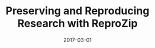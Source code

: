 ---
title: "Preserving and Reproducing Research with ReproZip"
collection: talks
type: ""
permalink: /talks/2017-reprozip-neuro
venue: "Brainhack NYC"
date: 2017-03-01
location: "New York City, NY"
presentationpdf: '../files/presentations/reprozip-brainhack-2017-share.pdf'
presentationpptx: 'https://vgc.poly.edu/~fchirigati/presentations/reprozip-brainhack-2017-share.pptx'
---